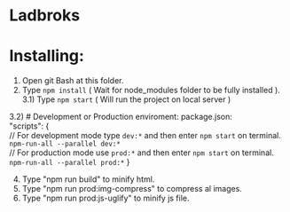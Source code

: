 # Ladbroks

# Installing:

1) Open git Bash at this folder.
2) Type `npm install` ( Wait for node_modules folder to be fully installed ).
3.1) Type `npm start` ( Will run the project on local server )

3.2) # Development or Production enviroment:
package.json: <br />
"scripts": { <br />
// For development mode type `dev:*` and then enter `npm start` on terminal.
`npm-run-all --parallel dev:*` <br />
// For production mode use `prod:*` and then enter `npm start` on terminal.
`npm-run-all --parallel prod:*`
} <br />

4) Type "npm run build" to minify html.
5) Type "npm run prod:img-compress" to compress al images.
6) Type "npm run prod:js-uglify" to minify js file.
